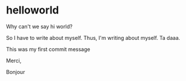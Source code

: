 # helloworld
Why can't we say hi world?

So I have to write about myself. Thus, I'm writing about myself. Ta daaa.

This was my first commit message

Merci,

Bonjour
